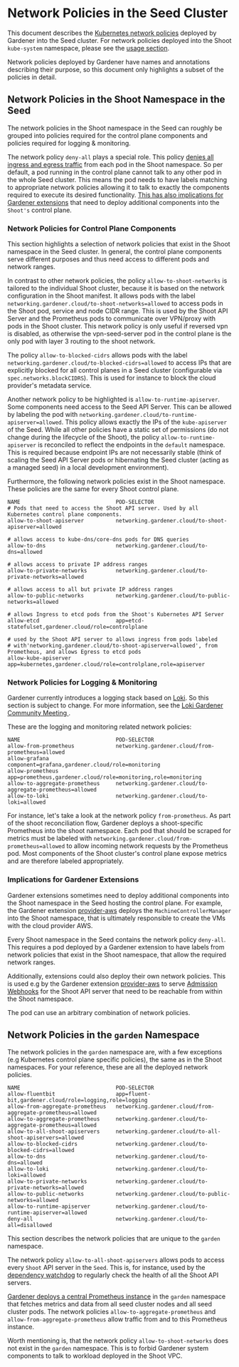 # Network Policies in the Seed Cluster

This document describes the [Kubernetes network policies](https://kubernetes.io/docs/concepts/services-networking/network-policies/) deployed by Gardener into the Seed cluster.
For network policies deployed into the Shoot `kube-system` namespace, please see the [usage section](../usage/shoot_network_policies.md).

Network policies deployed by Gardener have names and annotations describing their purpose, so this document only highlights a subset of the policies in detail.

## Network Policies in the Shoot Namespace in the Seed

The network policies in the Shoot namespace in the Seed can roughly be grouped into policies required for the control plane components and policies required for logging & monitoring.

The network policy `deny-all` plays a special role. This policy [denies all ingress and egress traffic](https://kubernetes.io/docs/concepts/services-networking/network-policies/#default-deny-all-ingress-and-all-egress-traffic) from each pod in the Shoot namespace.
So per default, a pod running in the control plane cannot talk to any other pod in the whole Seed cluster.
This means the pod needs to have labels matching to appropriate network policies allowing it to talk to exactly the components required to execute its desired functionality.
[This has also implications for Gardener extensions](#implications-for-gardener-extensions) that need to deploy additional components into the `Shoot's` control plane.

### Network Policies for Control Plane Components

This section highlights a selection of network policies that exist in the Shoot namespace in the Seed cluster.
In general, the control plane components serve different purposes and thus need access to different pods and network ranges.

In contrast to other network policies, the policy `allow-to-shoot-networks` is tailored to the individual Shoot cluster, 
because it is based on the network configuration in the Shoot manifest.
It allows pods with the label `networking.gardener.cloud/to-shoot-networks=allowed` to access pods in the Shoot pod, 
service and node CIDR range. This is used by the Shoot API Server and the Prometheus pods to communicate over VPN/proxy with pods in the Shoot cluster.
This network policy is only useful if reversed vpn is disabled, as otherwise the vpn-seed-server pod in the control plane is the only pod with layer 3 routing to the shoot network.

The policy `allow-to-blocked-cidrs` allows pods with the label `networking.gardener.cloud/to-blocked-cidrs=allowed` to access IPs that are explicitly blocked for all control planes in a Seed cluster (configurable via `spec.networks.blockCIDRS`). 
This is used for instance to block the cloud provider's metadata service.

Another network policy to be highlighted is `allow-to-runtime-apiserver`.
Some components need access to the Seed API Server. This can be allowed by labeling the pod with `networking.gardener.cloud/to-runtime-apiserver=allowed`.
This policy allows exactly the IPs of the `kube-apiserver` of the Seed.
While all other policies have a static set of permissions (do not change during the lifecycle of the Shoot), the policy `allow-to-runtime-apiserver` is reconciled to reflect the endpoints in the `default` namespace.
This is required because endpoint IPs are not necessarily stable (think of scaling the Seed API Server pods or hibernating the Seed cluster (acting as a managed seed) in a local development environment).

Furthermore, the following network policies exist in the Shoot namespace.
These policies are the same for every Shoot control plane.

```
NAME                              POD-SELECTOR      
# Pods that need to access the Shoot API server. Used by all Kubernetes control plane components.
allow-to-shoot-apiserver          networking.gardener.cloud/to-shoot-apiserver=allowed

# allows access to kube-dns/core-dns pods for DNS queries                       
allow-to-dns                      networking.gardener.cloud/to-dns=allowed

# allows access to private IP address ranges 
allow-to-private-networks         networking.gardener.cloud/to-private-networks=allowed

# allows access to all but private IP address ranges 
allow-to-public-networks          networking.gardener.cloud/to-public-networks=allowed

# allows Ingress to etcd pods from the Shoot's Kubernetes API Server
allow-etcd                        app=etcd-statefulset,gardener.cloud/role=controlplane

# used by the Shoot API server to allows ingress from pods labeled
# with'networking.gardener.cloud/to-shoot-apiserver=allowed', from Prometheus, and allows Egress to etcd pods
allow-kube-apiserver              app=kubernetes,gardener.cloud/role=controlplane,role=apiserver
```


### Network Policies for Logging & Monitoring

Gardener currently introduces a logging stack based on [Loki](https://github.com/grafana/loki). So this section is subject to change. 
For more information, see the [Loki Gardener Community Meeting ](https://www.youtube.com/watch?v=345b8xCcB-U&t=1166s).

These are the logging and monitoring related network policies:
```
NAME                              POD-SELECTOR                                                             
allow-from-prometheus             networking.gardener.cloud/from-prometheus=allowed
allow-grafana                     component=grafana,gardener.cloud/role=monitoring
allow-prometheus                  app=prometheus,gardener.cloud/role=monitoring,role=monitoring
allow-to-aggregate-prometheus     networking.gardener.cloud/to-aggregate-prometheus=allowed
allow-to-loki                     networking.gardener.cloud/to-loki=allowed
```

For instance, let's take a look at the network policy `from-prometheus`.
As part of the shoot reconciliation flow, Gardener deploys a shoot-specific Prometheus into the shoot namespace. 
Each pod that should be scraped for metrics must be labeled with `networking.gardener.cloud/from-prometheus=allowed` to allow incoming network requests by the Prometheus pod.
Most components of the Shoot cluster's control plane expose metrics and are therefore labeled appropriately. 

### Implications for Gardener Extensions

Gardener extensions sometimes need to deploy additional components into the Shoot namespace in the Seed hosting the control plane. 
For example, the Gardener extension [provider-aws](https://github.com/gardener/gardener-extension-provider-aws) deploys the `MachineControllerManager` into the Shoot namespace, that is ultimately responsible to create the VMs with the cloud provider AWS.

Every Shoot namespace in the Seed contains the network policy `deny-all`.
This requires a pod deployed by a Gardener extension to have labels from network policies that exist in the Shoot namespace, that allow the required network ranges. 

Additionally, extensions could also deploy their own network policies. This is used e.g by the Gardener extension [provider-aws](https://github.com/gardener/gardener-extension-provider-aws) 
to serve [Admission Webhooks](https://kubernetes.io/docs/reference/access-authn-authz/extensible-admission-controllers/) for the Shoot API server that need to be reachable from within the Shoot namespace.

The pod can use an arbitrary combination of network policies.

## Network Policies in the `garden` Namespace

The network policies in the `garden` namespace are, with a few exceptions (e.g Kubernetes control plane specific policies), the same as in the Shoot namespaces.
For your reference, these are all the deployed network policies.
```
NAME                              POD-SELECTOR  
allow-fluentbit                   app=fluent-bit,gardener.cloud/role=logging,role=logging              
allow-from-aggregate-prometheus   networking.gardener.cloud/from-aggregate-prometheus=allowed              
allow-to-aggregate-prometheus     networking.gardener.cloud/to-aggregate-prometheus=allowed                
allow-to-all-shoot-apiservers     networking.gardener.cloud/to-all-shoot-apiservers=allowed                
allow-to-blocked-cidrs            networking.gardener.cloud/to-blocked-cidrs=allowed                       
allow-to-dns                      networking.gardener.cloud/to-dns=allowed                                 
allow-to-loki                     networking.gardener.cloud/to-loki=allowed                       
allow-to-private-networks         networking.gardener.cloud/to-private-networks=allowed                    
allow-to-public-networks          networking.gardener.cloud/to-public-networks=allowed                     
allow-to-runtime-apiserver        networking.gardener.cloud/to-runtime-apiserver=allowed                      
deny-all                          networking.gardener.cloud/to-all=disallowed                              
```

This section describes the network policies that are unique to the `garden` namespace.

The network policy `allow-to-all-shoot-apiservers` allows pods to access every `Shoot` API server in the `Seed`.
This is, for instance, used by the [dependency watchdog](https://github.com/gardener/dependency-watchdog) to regularly check 
the health of all the Shoot API servers.

[Gardener deploys a central Prometheus instance](https://github.com/gardener/gardener/blob/master/docs/extensions/logging-and-monitoring.md#monitoring) in the `garden` namespace that fetches metrics and data from all seed cluster nodes and all seed cluster pods.
The network policies `allow-to-aggregate-prometheus` and `allow-from-aggregate-prometheus` allow traffic from and to this Prometheus instance.

Worth mentioning is, that the network policy `allow-to-shoot-networks` does not exist in the `garden` namespace. This is to forbid Gardener system components to talk to workload deployed in the Shoot VPC.
